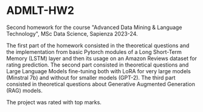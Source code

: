 # ADMLT-HW2

Second homework for the course "Advanced Data Mining & Language Technology", MSc Data Science, Sapienza 2023-24.

The first part of the homework consisted in the theoretical questions and the implementation from basic Pytorch modules of a Long Short-Term Memory (LSTM) layer and then its usage on an Amazon Reviews dataset for rating prediction.
The second part consisted in theoretical questions and Large Language Models fine-tuning both with LoRA for very large models (Minstral 7b) and without for smaller models (GPT-2).
The third part consisted in theoretical questions about Generative Augmented Generation (RAG) models.

The project was rated with top marks.
